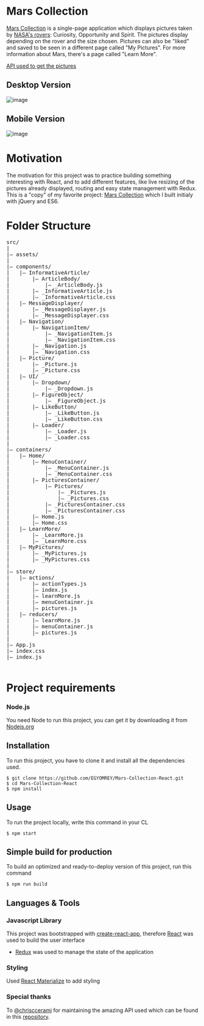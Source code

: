 # Mars Collection
[Mars Collection](https://mars-collection.firebaseapp.com/) is a single-page application which displays pictures taken by [NASA's rovers](https://en.wikipedia.org/wiki/Mars_rover): Curiosity, Opportunity and Spirit. The pictures display depending on the rover and the size chosen. Pictures can also be "liked" and saved to be seen in a different page called "My Pictures". For more information about Mars, there's a page called "Learn More".

[API used to get the pictures](https://github.com/chrisccerami/mars-photo-api)

## Desktop Version
 ![image](https://i.imgur.com/kJTGpmD.png)
 
## Mobile Version
 ![image](https://i.imgur.com/fgtUcEH.png)

# Motivation
The motivation for this project was to practice building something interesting with React, and to add different features, like live resizing of the pictures already displayed, routing and easy state management with Redux. This is a "copy" of my favorite project: [Mars Collection](https://egyomrey.github.io/Mars-Collection/build/index.html) which I built initialy with jQuery and ES6. 

# Folder Structure 
<pre>
src/  
|  
|– assets/
|  
|– components/  
|   |– InformativeArticle/
|   	|– ArticleBody/
|	    	|– _ArticleBody.js
|  		|– _InformativeArticle.js
|  		|– _InformativeArticle.css
|   |– MessageDisplayer/
|  		|– _MessageDisplayer.js
|  		|– _MessageDisplayer.css
|   |– Navigation/
|   	|– NavigationItem/
|	    	|– _NavigationItem.js
|	    	|– _NavigationItem.css
|  		|– _Navigation.js
|  		|– _Navigation.css
|   |– Picture/
|  		|– _Picture.js
|  		|– _Picture.css
|   |– UI/ 
|   	|– Dropdown/
|	    	|– _Dropdown.js
|   	|– FigureObject/
|	    	|– _FigureObject.js
|   	|– LikeButton/
|	    	|– _LikeButton.js
|	    	|– _LikeButton.css
|   	|– Loader/
|	    	|– _Loader.js
|	    	|– _Loader.css       
|  
|– containers/ 
|   |– Home/
|   	|– MenuContainer/
|	    	|– _MenuContainer.js
|	    	|– _MenuContainer.css
|   	|– PicturesContainer/
|   	    |– Pictures/
|	        	|– _Pictures.js
|	        	|– _Pictures.css
|	    	|– _PicturesContainer.css
|	    	|– _PicturesContainer.css
|   	|– Home.js
|   	|– Home.css
|   |– LearnMore/
|  		|– _LearnMore.js
|  		|– _LearnMore.css
|   |– MyPictures/
|  		|– _MyPictures.js
|  		|– _MyPictures.css
|
|– store/
|   |– actions/
|   	|– actionTypes.js
|   	|– index.js
|   	|– learnMore.js
|   	|– menuContainer.js
|   	|– pictures.js
|   |– reducers/ 
|   	|– learnMore.js
|   	|– menuContainer.js
|   	|– pictures.js    
| 
|– App.js
|– index.css
|– index.js 

</pre>


# Project requirements

### Node.js
You need Node to run this project, you can get it by downloading it from [Nodejs.org](https://nodejs.org/en/)

## Installation
To run this project, you have to clone it and install all the dependencies used.

    $ git clone https://github.com/EGYOMREY/Mars-Collection-React.git
    $ cd Mars-Collection-React
    $ npm install

## Usage
To run the project locally, write this command in your CL

    $ npm start

## Simple build for production
To build an optimized and ready-to-deploy version of this project, run this command

    $ npm run build

## Languages & Tools

### Javascript Library
This project was bootstrapped with [create-react-app](https://github.com/facebook/create-react-app), therefore [React](https://reactjs.org/) was used to build the user interface
* [Redux](https://redux.js.org/) was used to manage the state of the application

### Styling
Used [React Materialize](https://react-materialize.github.io) to add styling


### Special thanks
To [@chrisccerami](https://twitter.com/chrisccerami) for maintaining the amazing API used which can be found in this [repository](https://github.com/chrisccerami/mars-photo-api).
